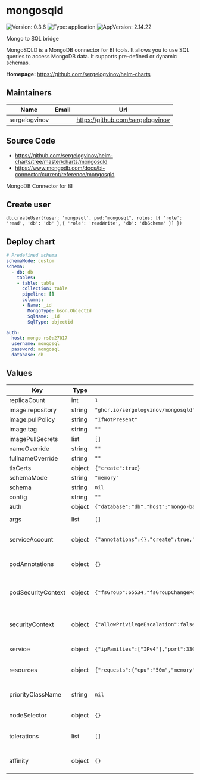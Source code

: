 # mongosqld

![Version: 0.3.6](https://img.shields.io/badge/Version-0.3.6-informational?style=flat-square) ![Type: application](https://img.shields.io/badge/Type-application-informational?style=flat-square) ![AppVersion: 2.14.22](https://img.shields.io/badge/AppVersion-2.14.22-informational?style=flat-square)

Mongo to SQL bridge

MongoSQLD is a MongoDB connector for BI tools.
It allows you to use SQL queries to access MongoDB data.
It supports pre-defined or dynamic schemas.

**Homepage:** <https://github.com/sergelogvinov/helm-charts>

## Maintainers

| Name | Email | Url |
| ---- | ------ | --- |
| sergelogvinov |  | <https://github.com/sergelogvinov> |

## Source Code

* <https://github.com/sergelogvinov/helm-charts/tree/master/charts/mongosqld>
* <https://www.mongodb.com/docs/bi-connector/current/reference/mongosqld>

MongoDB Connector for BI

## Create user

```shell
db.createUser({user: 'mongosql', pwd:"mongosql", roles: [{ 'role': 'read', 'db': 'db' },{ 'role': 'readWrite', 'db': 'dbSchema' }] })
```

## Deploy chart

```yaml
# Predefined schema
schemaMode: custom
schema:
  - db: db
    tables:
    - table: table
      collection: table
      pipeline: []
      columns:
      - Name: _id
        MongoType: bson.ObjectId
        SqlName: _id
        SqlType: objectid

auth:
  host: mongo-rs0:27017
  username: mongosql
  password: mongosql
  database: db
```

## Values

| Key | Type | Default | Description |
|-----|------|---------|-------------|
| replicaCount | int | `1` |  |
| image.repository | string | `"ghcr.io/sergelogvinov/mongosqld"` |  |
| image.pullPolicy | string | `"IfNotPresent"` |  |
| image.tag | string | `""` |  |
| imagePullSecrets | list | `[]` |  |
| nameOverride | string | `""` |  |
| fullnameOverride | string | `""` |  |
| tlsCerts | object | `{"create":true}` | Create tls certs |
| schemaMode | string | `"memory"` | Schema store type memory, auto, custom |
| schema | string | `nil` |  |
| config | string | `""` |  |
| auth | object | `{"database":"db","host":"mongo-backend-rs0:27017","password":"pass","username":"user"}` | Mongo connections params |
| args | list | `[]` | Mongosqld arguments example: `- --sampleNamespaces=contacts.addresses` |
| serviceAccount | object | `{"annotations":{},"create":true,"name":""}` | Pods Service Account. ref: https://kubernetes.io/docs/tasks/configure-pod-container/configure-service-account/ |
| podAnnotations | object | `{}` | Annotations for pod. ref: https://kubernetes.io/docs/concepts/overview/working-with-objects/annotations/ |
| podSecurityContext | object | `{"fsGroup":65534,"fsGroupChangePolicy":"OnRootMismatch","runAsGroup":65534,"runAsNonRoot":true,"runAsUser":65534}` | Pod Security Context. ref: https://kubernetes.io/docs/tasks/configure-pod-container/security-context/#set-the-security-context-for-a-pod |
| securityContext | object | `{"allowPrivilegeEscalation":false,"capabilities":{"drop":["ALL"]},"seccompProfile":{"type":"RuntimeDefault"}}` | Container Security Context. ref: https://kubernetes.io/docs/tasks/configure-pod-container/security-context/#set-the-security-context-for-a-pod |
| service | object | `{"ipFamilies":["IPv4"],"port":3306,"type":"ClusterIP"}` | Service parameters ref: https://kubernetes.io/docs/user-guide/services/ |
| resources | object | `{"requests":{"cpu":"50m","memory":"64Mi"}}` | Resource requests and limits. ref: https://kubernetes.io/docs/user-guide/compute-resources/ |
| priorityClassName | string | `nil` | Priority Class Name ref: https://kubernetes.io/docs/concepts/configuration/pod-priority-preemption/#priorityclass |
| nodeSelector | object | `{}` | Node labels for pod assignment. ref: https://kubernetes.io/docs/user-guide/node-selection/ |
| tolerations | list | `[]` | Tolerations for pod assignment. ref: https://kubernetes.io/docs/concepts/configuration/taint-and-toleration/ |
| affinity | object | `{}` | Affinity for pod assignment. ref: https://kubernetes.io/docs/concepts/configuration/assign-pod-node/#affinity-and-anti-affinity |
